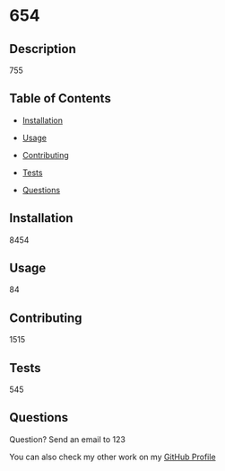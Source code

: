  
  # 654
  

  ## Description 

  755
  
  ## Table of Contents
  
  * [Installation](#installation)
  * [Usage](#usage)
  
  * [Contributing](#contributing)
  * [Tests](#tests)
  * [Questions](#questions)
  
  
  ## Installation
  
  8454
  
  ## Usage 
  
  84
  
  
  
  ## Contributing
  
  1515
  
  ## Tests
  
  545
  
  ## Questions

  Question? Send an email to 123

  You can also check my other work on my [GitHub Profile](https://github.com/123) 
  
